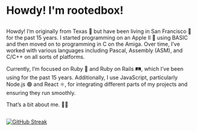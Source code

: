 # Howdy! I'm rootedbox!


##

Howdy! I’m originally from Texas 🤠 but have been living in San Francisco 🌉 for the past 15 years. I started programming on an Apple II 🍏 using BASIC and then moved on to programming in C on the Amiga. Over time, I’ve worked with various languages including Pascal, Assembly (ASM), and C/C++ on all sorts of platforms.

Currently, I’m focused on Ruby 💎 and Ruby on Rails 🛤️, which I’ve been using for the past 15 years. Additionally, I use JavaScript, particularly Node.js 🟢 and React ⚛️, for integrating different parts of my projects and ensuring they run smoothly.

That’s a bit about me. 👋😄

##
##

[![GitHub Streak](https://streak-stats.demolab.com?user=rootedbox&theme=javascript-dark&hide_border=true&mode=daily&exclude_days=sat,sun)](https://git.io/streak-stats)


